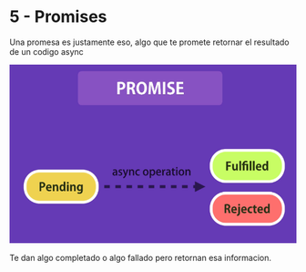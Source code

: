 # 5 - Promises

Una promesa es justamente eso, algo que te promete retornar el resultado de un codigo async

![Visualmente son eso](../../../.gitbook/assets/imagen%20%28268%29.png)

Te dan algo completado o algo fallado pero retornan esa informacion.



